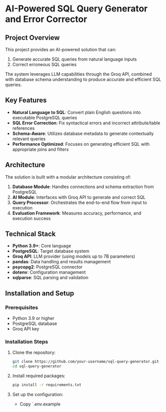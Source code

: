 # AI-Powered SQL Query Generator and Error Corrector

## Project Overview

This project provides an AI-powered solution that can:
1. Generate accurate SQL queries from natural language inputs
2. Correct erroneous SQL queries

The system leverages LLM capabilities through the Groq API, combined with database schema understanding to produce accurate and efficient SQL queries.

## Key Features

- **Natural Language to SQL**: Convert plain English questions into executable PostgreSQL queries
- **SQL Error Correction**: Fix syntactical errors and incorrect attribute/table references
- **Schema-Aware**: Utilizes database metadata to generate contextually relevant queries
- **Performance Optimized**: Focuses on generating efficient SQL with appropriate joins and filters

## Architecture

The solution is built with a modular architecture consisting of:

1. **Database Module**: Handles connections and schema extraction from PostgreSQL
2. **AI Module**: Interfaces with Groq API to generate and correct SQL
3. **Query Processor**: Orchestrates the end-to-end flow from input to execution
4. **Evaluation Framework**: Measures accuracy, performance, and execution success

## Technical Stack

- **Python 3.9+**: Core language
- **PostgreSQL**: Target database system
- **Groq API**: LLM provider (using models up to 7B parameters)
- **pandas**: Data handling and results management
- **psycopg2**: PostgreSQL connector
- **dotenv**: Configuration management
- **sqlparse**: SQL parsing and validation

## Installation and Setup

### Prerequisites

- Python 3.9 or higher
- PostgreSQL database
- Groq API key

### Installation Steps

1. Clone the repository:
   ```bash
   git clone https://github.com/your-username/sql-query-generator.git
   cd sql-query-generator
   ```

2. Install required packages:
   ```bash
   pip install -r requirements.txt
   ```

3. Set up the configuration:
   - Copy `.env.example